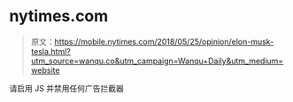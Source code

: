 # nytimes.com

> 原文：<https://mobile.nytimes.com/2018/05/25/opinion/elon-musk-tesla.html?utm_source=wanqu.co&utm_campaign=Wanqu+Daily&utm_medium=website>

请启用 JS 并禁用任何广告拦截器
